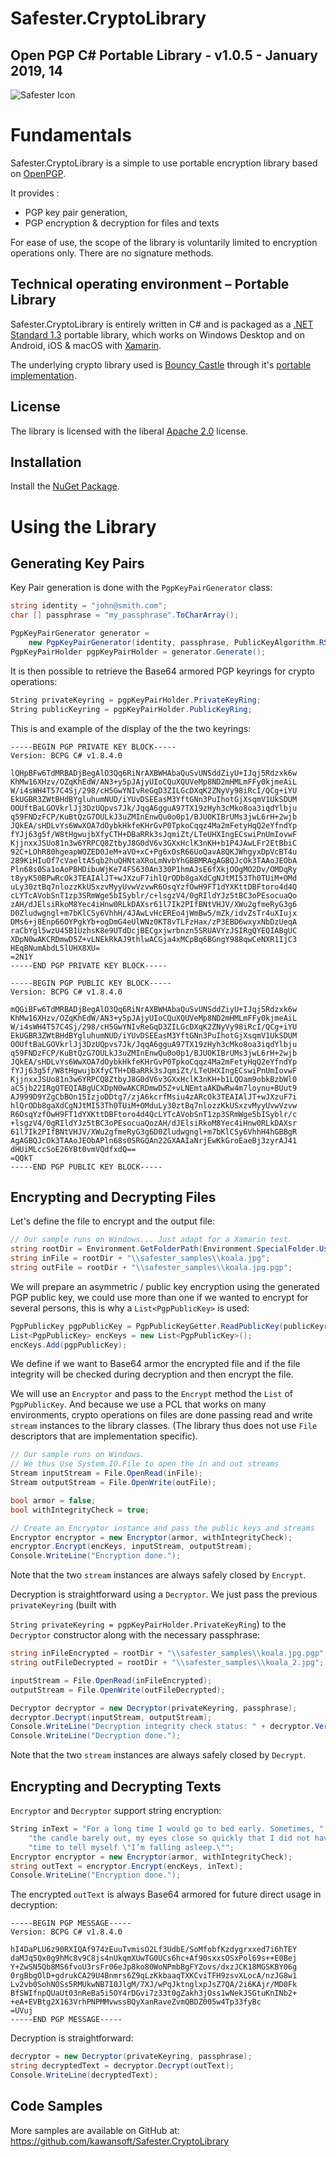 # Safester.CryptoLibrary 

## Open PGP C# Portable Library - v1.0.5 - January 2019, 14



<img src="https://www.safester.net/img/icon-64x64.png" alt="Safester Icon"/>

# Fundamentals 

Safester.CryptoLibrary is a simple to use portable encryption library based on [OpenPGP](https://www.openpgp.org/). 

It provides :

- PGP key pair generation,
- PGP encryption & decryption for files and texts

For ease of use, the scope of the library is voluntarily limited to encryption operations only. There are no signature methods.

## Technical operating environment – Portable Library

Safester.CryptoLibrary is entirely written in C# and is packaged as a [.NET Standard 1.3](https://docs.microsoft.com/dotnet/standard/net-standard)  portable library, which works on Windows Desktop and on Android, iOS & macOS with [Xamarin](https://visualstudio.microsoft.com/xamarin/).

The underlying crypto library used is [Bouncy Castle](http://www.bouncycastle.org/csharp/) through it's [portable implementation](https://www.nuget.org/packages/Portable.BouncyCastle/).

## License

The library is licensed with the liberal [Apache 2.0](https://github.com/kawansoft/Safester.CryptoLibrary/blob/master/LICENSE) license.

## Installation

Install the [NuGet Package](https://www.nuget.org/packages/Safester.CryptoLibrary/).

# Using the Library

## Generating Key Pairs

Key Pair generation is done with the `PgpKeyPairGenerator` class:

```C#
string identity = "john@smith.com";
char [] passphrase = "my_passphrase".ToCharArray();

PgpKeyPairGenerator generator = 
    new PgpKeyPairGenerator(identity, passphrase, PublicKeyAlgorithm.RSA, PublicKeyLength.BITS_2048);
PgpKeyPairHolder pgpKeyPairHolder = generator.Generate();
```

It is then possible to retrieve the Base64 armored PGP keyrings for crypto operations:

```C#
String privateKeyring = pgpKeyPairHolder.PrivateKeyRing;
String publicKeyring = pgpKeyPairHolder.PublicKeyRing;
```
This is and example of the display of the the two keyrings:

```pgp
-----BEGIN PGP PRIVATE KEY BLOCK-----
Version: BCPG C# v1.8.4.0

lQHpBFw6TdMRBADjBegAlO3Qq6RiNrAXBWHAbaQuSvUNSddZiyU+IJqj5Rdzxk6w
KhMw16XHzv/OZqKhEdW/AN3+y5pJAjyUIoCQuXQUVeMp8ND2mHMLmFFy0kjmeAiL
W/i4sWH4T57C4Sj/298/cH5GwYNIvReGqD3ZILGcDXqK2ZNyVy98iRcI/QCg+iYU
EkUGBR3ZWtBHdBYgluhumNUD/iYUvDSEEasM3YftGNn3PuIhotGjXsqmV1UkSDUM
OOUftBaLGOVkrlJj3DzUQpvs7Jk/JqqA6gguA97TX19zHyh3cMko8oa3iqdYlbju
q59FNDzFCP/KuBtQzG7OULkJ3uZMInEnwQu0o0p1/BJUOKIBrUMs3jwL6rH+2wjb
JQkEA/sHDLvYs6WwXOA7dOybkHkfeKHrGvP0TpkoCqqz4Ma2mFetyHqQ2eYfndYp
fYJj63g5f/W8tHgwujbXfyCTH+DBaRRk3sJqmiZt/LTeUHXIngECswiPnUmIovwF
KjjnxxJSUo81n3w6YRPCQ8ZtbyJ8G0dV6v3GXxHclK3nKH+b1P4JAwLFr2EtBbiC
92C+LOhR80hgeapWOZED0JeM+aVO+xC+Pg6xOsR66UoQavA8QKJWhgyxDpVcBT4u
289KiHIuOf7cVaeltA5qb2huQHNtaXRoLmNvbYhGBBMRAgAGBQJcOk3TAAoJEObA
Pln68s0Sa1oAoPBHDibuWjKe74FS630An330P1hmAJsE6fXkjOOgMO2Dv/OMDqRy
t8yyK50BPwRcOk3TEAIAlJT+wJXzuF7ihlQrODb8gaXdCgNJtMI53Th0TUiM+OMd
uLy30ztBq7nlozzKkUSxzvMyyUvwVzvwR6OsqYzfOwH9FT1dYXKttDBFtoro4d4Q
cLYTcAVobSnT1zp3SRmWge5bISyblr/c+lsgzV4/0gRIldYJz5tBC3oPEsocuaQo
zAH/dJElsiRkoM8Yec4iHnw0RLkDAXsr61l7Ik2PIfBNtVHJV/XWu2gfmeRyG3g6
D0Zludwgngl+m7bKlCSy6VhhH/4JAwLvHcEREo4jWmBw5/mZk/idvZsTr4uXIujx
DMs6+j8Enp66OYPgkYb+ogDmG4eUlWNz0KT8vTLFzHax/zP3EBD6wxyxNbDzUeqA
raCbYgl5wzU45B1UzhsK8e9UTdDcjBECgxjwrbnzn5SRUAVYzJSIRgQYEQIABgUC
XDpN0wAKCRDmwD5Z+vLNEkRkAJ9thlwACGja4xMCpBq6BGngY988qwCeNXR1IjC3
HEqBNumAbdL5lUHX8XU=
=2N1Y
-----END PGP PRIVATE KEY BLOCK-----

```

```pgp
-----BEGIN PGP PUBLIC KEY BLOCK-----
Version: BCPG C# v1.8.4.0

mQGiBFw6TdMRBADjBegAlO3Qq6RiNrAXBWHAbaQuSvUNSddZiyU+IJqj5Rdzxk6w
KhMw16XHzv/OZqKhEdW/AN3+y5pJAjyUIoCQuXQUVeMp8ND2mHMLmFFy0kjmeAiL
W/i4sWH4T57C4Sj/298/cH5GwYNIvReGqD3ZILGcDXqK2ZNyVy98iRcI/QCg+iYU
EkUGBR3ZWtBHdBYgluhumNUD/iYUvDSEEasM3YftGNn3PuIhotGjXsqmV1UkSDUM
OOUftBaLGOVkrlJj3DzUQpvs7Jk/JqqA6gguA97TX19zHyh3cMko8oa3iqdYlbju
q59FNDzFCP/KuBtQzG7OULkJ3uZMInEnwQu0o0p1/BJUOKIBrUMs3jwL6rH+2wjb
JQkEA/sHDLvYs6WwXOA7dOybkHkfeKHrGvP0TpkoCqqz4Ma2mFetyHqQ2eYfndYp
fYJj63g5f/W8tHgwujbXfyCTH+DBaRRk3sJqmiZt/LTeUHXIngECswiPnUmIovwF
KjjnxxJSUo81n3w6YRPCQ8ZtbyJ8G0dV6v3GXxHclK3nKH+b1LQOam9obkBzbWl0
aC5jb22IRgQTEQIABgUCXDpN0wAKCRDmwD5Z+vLNEmtaAKDwRw4m7loynu+BUut9
AJ999D9YZgCbBOn15IzjoDDtg7/zjA6kcrfMsiu4zARcOk3TEAIAlJT+wJXzuF7i
hlQrODb8gaXdCgNJtMI53Th0TUiM+OMduLy30ztBq7nlozzKkUSxzvMyyUvwVzvw
R6OsqYzfOwH9FT1dYXKttDBFtoro4d4QcLYTcAVobSnT1zp3SRmWge5bISyblr/c
+lsgzV4/0gRIldYJz5tBC3oPEsocuaQozAH/dJElsiRkoM8Yec4iHnw0RLkDAXsr
61l7Ik2PIfBNtVHJV/XWu2gfmeRyG3g6D0Zludwgngl+m7bKlCSy6VhhH4hGBBgR
AgAGBQJcOk3TAAoJEObAPln68s0SRGQAn22GXAAIaNrjEwKkGroEaeBj3zyrAJ41
dHUiMLccSoE26YBt0vmVQdfxdQ==
=QQkT
-----END PGP PUBLIC KEY BLOCK-----
```

## Encrypting and Decrypting Files

Let's define the file to encrypt and the output file:

```C#
// Our sample runs on Windows... Just adapt for a Xamarin test.
string rootDir = Environment.GetFolderPath(Environment.SpecialFolder.UserProfile);
string inFile = rootDir + "\\safester_samples\\koala.jpg";
string outFile = rootDir + "\\safester_samples\\koala.jpg.pgp";
```
We will prepare an asymmetric / public key encryption using the generated PGP public key, we could use more than one if we wanted to encrypt for several persons, this is why a `List<PgpPublicKey>` is used:

```C#
PgpPublicKey pgpPublicKey = PgpPublicKeyGetter.ReadPublicKey(publicKeyring);
List<PgpPublicKey> encKeys = new List<PgpPublicKey>();
encKeys.Add(pgpPublicKey);
```

We define if we want to Base64 armor the encrypted file and if the file integrity will be checked during decryption and then encrypt the file. 

We will use an `Encryptor` and pass to the `Encrypt` method the `List` of `PgpPublicKey`. And because we use a PCL that works on many environments, crypto operations on files are done passing read and write `stream` instances to the library classes. (The library thus does not use `File` descriptors that are implementation specific).

```c#
// Our sample runs on Windows. 
// We thus Use System.IO.File to open the in and out streams
Stream inputStream = File.OpenRead(inFile); 
Stream outputStream = File.OpenWrite(outFile);

bool armor = false;
bool withIntegrityCheck = true;

// Create an Encryptor instance and pass the public keys and streams
Encryptor encryptor = new Encryptor(armor, withIntegrityCheck);
encryptor.Encrypt(encKeys, inputStream, outputStream);
Console.WriteLine("Encryption done.");
```

Note that the two `stream` instances  are always safely closed by `Encrypt`.

Decryption is straightforward using a `Decryptor`. We just pass the previous  `privateKeyring`  (built with 

`String privateKeyring = pgpKeyPairHolder.PrivateKeyRing`) to the `Decryptor` constructor along with the necessary passphrase:

```C#
string inFileEncrypted = rootDir + "\\safester_samples\\koala.jpg.pgp"; 
string outFileDecrypted = rootDir + "\\safester_samples\\koala_2.jpg";

inputStream = File.OpenRead(inFileEncrypted);
outputStream = File.OpenWrite(outFileDecrypted);

Decryptor decryptor = new Decryptor(privateKeyring, passphrase);
decryptor.Decrypt(inputStream, outputStream);
Console.WriteLine("Decryption integrity check status: " + decryptor.Verify);
Console.WriteLine("Decryption done.");
```
Note that the two `stream` instances  are always safely closed by  `Decrypt`.

## Encrypting and Decrypting Texts

`Encryptor` and `Decryptor` support string encryption:

```C#
String inText = "For a long time I would go to bed early. Sometimes, " +
    "the candle barely out, my eyes close so quickly that I did not have " +
    "time to tell myself \"I’m falling asleep.\"";
Encryptor encryptor = new Encryptor(armor, withIntegrityCheck);
string outText = encryptor.Encrypt(encKeys, inText);
Console.WriteLine("Encryption done.");
```
The encrypted `outText` is always Base64 armored for future direct usage in decryption:

```pgp
-----BEGIN PGP MESSAGE-----
Version: BCPG C# v1.8.4.0

hI4DaPLU6z90RXIQAf974zEuuTvmisO2Lf3UdbE/SoMfobfKzdygrxxed7i6hTEY
daMJq5Qx0g9hMc8v9C8js4nUkqmXUwTG0UCs6hc+Af90sxxsOSxPol69s++E0Bej
Y+ZwSN5Qb8MS6fvoU3rsFr06eJp8ko80WoNPmbBgFYZovs/dxzJCK18MGSKBY06g
0rgBbgOlD+gdrukCA29U4Bnmrs6Z9qLzKkbaaqTXKCviTFH9zsvXLocA/nzJG8w1
Lv2vb0SohNOSs5RMUkwNB7I0JlgM/7XJ/wPqJktnglxpJsZ7QA/2i6KAjr/MD0Fk
BfSWIfnpQUaUt03nReBa5i5OY4rDGvi7z33t0gZakh3jOss1wNekJSGtuKnINb2+
+eA+EVBtg2X163VrhPNPMMvwssBQyXanRaveZvmQBDZ005w4Tp33fyBc
=UVuj
-----END PGP MESSAGE-----
```

Decryption is straightforward:

```C#
decryptor = new Decryptor(privateKeyring, passphrase);
string decryptedText = decryptor.Decrypt(outText);
Console.WriteLine(decryptedText);
```
## Code Samples

More samples are available on GitHub at: https://github.com/kawansoft/Safester.CryptoLibrary 

